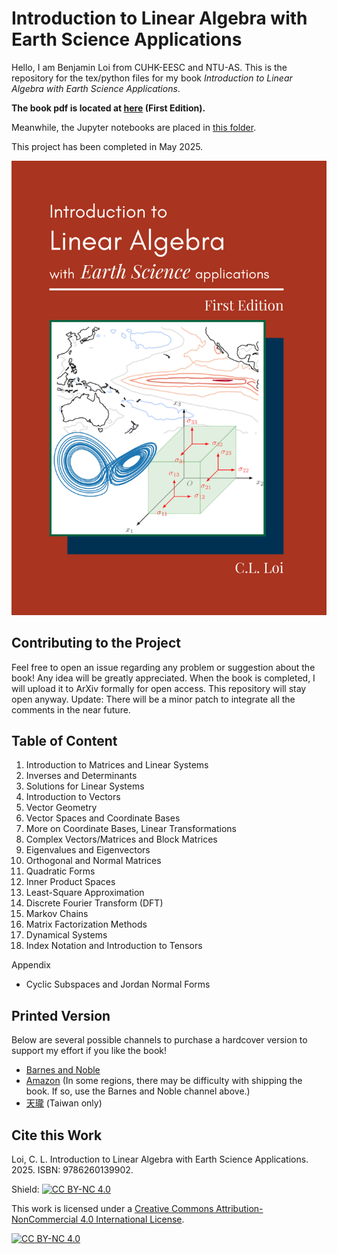 <h1>Introduction to Linear Algebra with Earth Science Applications</h1>

Hello, I am Benjamin Loi from CUHK-EESC and NTU-AS. This is the repository for the tex/python files for my book <em>Introduction to Linear Algebra with Earth Science Applications</em>.

<b>The book pdf is located at [here](https://github.com/BenjaminGor/Intro_to_LinAlg_Earth/blob/main/Linear_Algebra_Notes_New.pdf) (First Edition).</b>

Meanwhile, the Jupyter notebooks are placed in [this folder](https://github.com/BenjaminGor/Intro_to_LinAlg_Earth/tree/main/Python%20scripts).

This project has been completed in May 2025.

![image](https://github.com/BenjaminGor/Intro_to_LinAlg_Earth/blob/main/Book%20Cover.png)

<h2>Contributing to the Project</h2>

Feel free to open an issue regarding any problem or suggestion about the book! Any idea will be greatly appreciated.
When the book is completed, I will upload it to ArXiv formally for open access. This repository will stay open anyway.
Update: There will be a minor patch to integrate all the comments in the near future. 

<h2>Table of Content</h2>

1. Introduction to Matrices and Linear Systems
2. Inverses and Determinants
3. Solutions for Linear Systems
4. Introduction to Vectors
5. Vector Geometry
6. Vector Spaces and Coordinate Bases
7. More on Coordinate Bases, Linear Transformations
8. Complex Vectors/Matrices and Block Matrices
9. Eigenvalues and Eigenvectors
10. Orthogonal and Normal Matrices
11. Quadratic Forms
12. Inner Product Spaces
13. Least-Square Approximation
14. Discrete Fourier Transform (DFT)
15. Markov Chains
16. Matrix Factorization Methods
17. Dynamical Systems
18. Index Notation and Introduction to Tensors

Appendix
- Cyclic Subspaces and Jordan Normal Forms

<h2>Printed Version</h2>

Below are several possible channels to purchase a hardcover version to support my effort if you like the book!
- [Barnes and Noble](https://www.barnesandnoble.com/w/introduction-to-linear-algebra-with-earth-science-applications-c-l-loi/1147326224)
- [Amazon](https://www.amazon.com/gp/product/626013990X/) (In some regions, there may be difficulty with shipping the book. If so, use the Barnes and Noble channel above.)
- [天瓏](https://www.tenlong.com.tw/products/9786260139902) (Taiwan only)

<h2>Cite this Work</h2>

Loi, C. L. Introduction to Linear Algebra with Earth Science Applications. 2025. ISBN: 9786260139902.

Shield: [![CC BY-NC 4.0][cc-by-nc-shield]][cc-by-nc]

This work is licensed under a
[Creative Commons Attribution-NonCommercial 4.0 International License][cc-by-nc].

[![CC BY-NC 4.0][cc-by-nc-image]][cc-by-nc]

[cc-by-nc]: https://creativecommons.org/licenses/by-nc/4.0/
[cc-by-nc-image]: https://licensebuttons.net/l/by-nc/4.0/88x31.png
[cc-by-nc-shield]: https://img.shields.io/badge/License-CC%20BY--NC%204.0-lightgrey.svg
